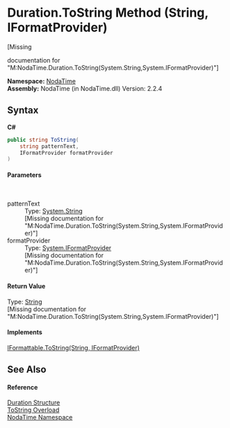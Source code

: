 # Duration.ToString Method (String, IFormatProvider)
 

\[Missing <summary> documentation for "M:NodaTime.Duration.ToString(System.String,System.IFormatProvider)"\]

**Namespace:**&nbsp;<a href="N_NodaTime">NodaTime</a><br />**Assembly:**&nbsp;NodaTime (in NodaTime.dll) Version: 2.2.4

## Syntax

**C#**<br />
``` C#
public string ToString(
	string patternText,
	IFormatProvider formatProvider
)
```


#### Parameters
&nbsp;<dl><dt>patternText</dt><dd>Type: <a href="http://msdn2.microsoft.com/en-us/library/s1wwdcbf" target="_blank">System.String</a><br />\[Missing <param name="patternText"/> documentation for "M:NodaTime.Duration.ToString(System.String,System.IFormatProvider)"\]</dd><dt>formatProvider</dt><dd>Type: <a href="http://msdn2.microsoft.com/en-us/library/efh2ww9y" target="_blank">System.IFormatProvider</a><br />\[Missing <param name="formatProvider"/> documentation for "M:NodaTime.Duration.ToString(System.String,System.IFormatProvider)"\]</dd></dl>

#### Return Value
Type: <a href="http://msdn2.microsoft.com/en-us/library/s1wwdcbf" target="_blank">String</a><br />\[Missing <returns> documentation for "M:NodaTime.Duration.ToString(System.String,System.IFormatProvider)"\]

#### Implements
<a href="http://msdn2.microsoft.com/en-us/library/bhf180ey" target="_blank">IFormattable.ToString(String, IFormatProvider)</a><br />

## See Also


#### Reference
<a href="T_NodaTime_Duration">Duration Structure</a><br /><a href="Overload_NodaTime_Duration_ToString">ToString Overload</a><br /><a href="N_NodaTime">NodaTime Namespace</a><br />
